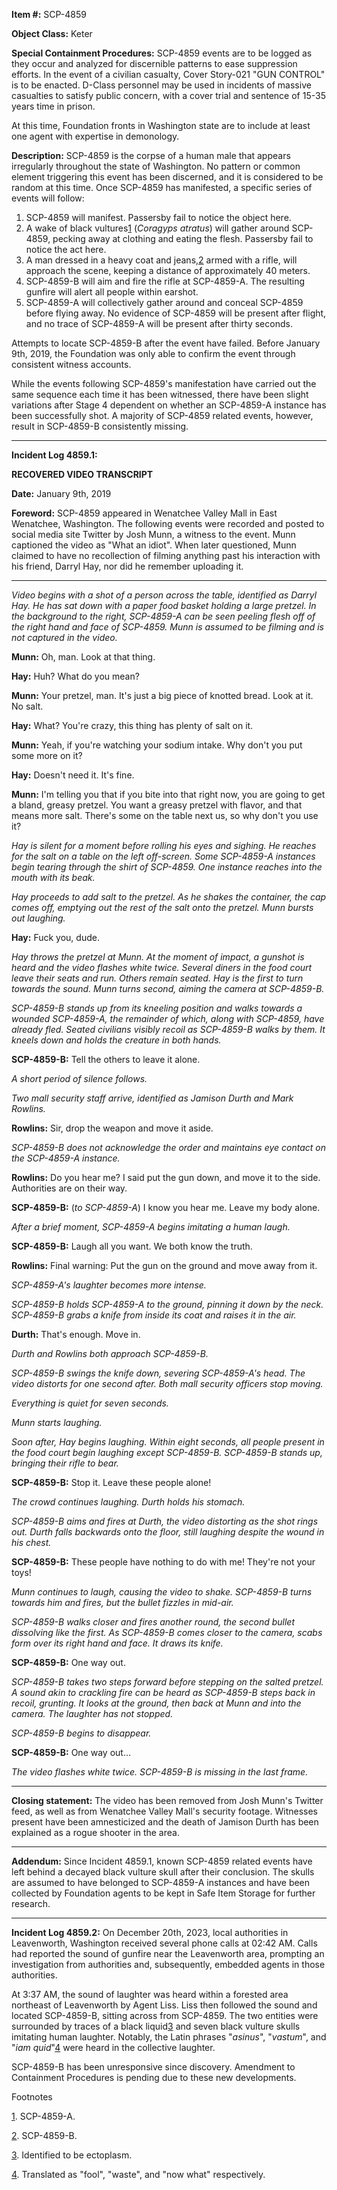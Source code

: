 **Item #:** SCP-4859

**Object Class:** Keter

**Special Containment Procedures:** SCP-4859 events are to be logged as they occur and analyzed for discernible patterns to ease suppression efforts. In the event of a civilian casualty, Cover Story-021 "GUN CONTROL" is to be enacted. D-Class personnel may be used in incidents of massive casualties to satisfy public concern, with a cover trial and sentence of 15-35 years time in prison.

At this time, Foundation fronts in Washington state are to include at least one agent with expertise in demonology.

**Description:** SCP-4859 is the corpse of a human male that appears irregularly throughout the state of Washington. No pattern or common element triggering this event has been discerned, and it is considered to be random at this time. Once SCP-4859 has manifested, a specific series of events will follow:

1.  SCP-4859 will manifest. Passersby fail to notice the object here.
2.  A wake of black vultures[1](javascript:;) (_Coragyps atratus_) will gather around SCP-4859, pecking away at clothing and eating the flesh. Passersby fail to notice the act here.
3.  A man dressed in a heavy coat and jeans,[2](javascript:;) armed with a rifle, will approach the scene, keeping a distance of approximately 40 meters.
4.  SCP-4859-B will aim and fire the rifle at SCP-4859-A. The resulting gunfire will alert all people within earshot.
5.  SCP-4859-A will collectively gather around and conceal SCP-4859 before flying away. No evidence of SCP-4859 will be present after flight, and no trace of SCP-4859-A will be present after thirty seconds.

Attempts to locate SCP-4859-B after the event have failed. Before January 9th, 2019, the Foundation was only able to confirm the event through consistent witness accounts.

While the events following SCP-4859's manifestation have carried out the same sequence each time it has been witnessed, there have been slight variations after Stage 4 dependent on whether an SCP-4859-A instance has been successfully shot. A majority of SCP-4859 related events, however, result in SCP-4859-B consistently missing.

* * *

**Incident Log 4859.1:**

**RECOVERED VIDEO TRANSCRIPT**

**Date:** January 9th, 2019

**Foreword:** SCP-4859 appeared in Wenatchee Valley Mall in East Wenatchee, Washington. The following events were recorded and posted to social media site Twitter by Josh Munn, a witness to the event. Munn captioned the video as "What an idiot". When later questioned, Munn claimed to have no recollection of filming anything past his interaction with his friend, Darryl Hay, nor did he remember uploading it.

* * *

**<BEGIN LOG>**

_Video begins with a shot of a person across the table, identified as Darryl Hay. He has sat down with a paper food basket holding a large pretzel. In the background to the right, SCP-4859-A can be seen peeling flesh off of the right hand and face of SCP-4859. Munn is assumed to be filming and is not captured in the video._

**Munn:** Oh, man. Look at that thing.

**Hay:** Huh? What do you mean?

**Munn:** Your pretzel, man. It's just a big piece of knotted bread. Look at it. No salt.

**Hay:** What? You're crazy, this thing has plenty of salt on it.

**Munn:** Yeah, if you're watching your sodium intake. Why don't you put some more on it?

**Hay:** Doesn't need it. It's fine.

**Munn:** I'm telling you that if you bite into that right now, you are going to get a bland, greasy pretzel. You want a greasy pretzel with flavor, and that means more salt. There's some on the table next us, so why don't you use it?

_Hay is silent for a moment before rolling his eyes and sighing. He reaches for the salt on a table on the left off-screen. Some SCP-4859-A instances begin tearing through the shirt of SCP-4859. One instance reaches into the mouth with its beak._

_Hay proceeds to add salt to the pretzel. As he shakes the container, the cap comes off, emptying out the rest of the salt onto the pretzel. Munn bursts out laughing._

**Hay:** Fuck you, dude.

_Hay throws the pretzel at Munn. At the moment of impact, a gunshot is heard and the video flashes white twice. Several diners in the food court leave their seats and run. Others remain seated. Hay is the first to turn towards the sound. Munn turns second, aiming the camera at SCP-4859-B._

_SCP-4859-B stands up from its kneeling position and walks towards a wounded SCP-4859-A, the remainder of which, along with SCP-4859, have already fled. Seated civilians visibly recoil as SCP-4859-B walks by them. It kneels down and holds the creature in both hands._

**SCP-4859-B:** Tell the others to leave it alone.

_A short period of silence follows._

_Two mall security staff arrive, identified as Jamison Durth and Mark Rowlins._

**Rowlins:** Sir, drop the weapon and move it aside.

_SCP-4859-B does not acknowledge the order and maintains eye contact on the SCP-4859-A instance._

**Rowlins:** Do you hear me? I said put the gun down, and move it to the side. Authorities are on their way.

**SCP-4859-B:** (_to SCP-4859-A_) I know you hear me. Leave my body alone.

_After a brief moment, SCP-4859-A begins imitating a human laugh._

**SCP-4859-B:** Laugh all you want. We both know the truth.

**Rowlins:** Final warning: Put the gun on the ground and move away from it.

_SCP-4859-A's laughter becomes more intense._

_SCP-4859-B holds SCP-4859-A to the ground, pinning it down by the neck. SCP-4859-B grabs a knife from inside its coat and raises it in the air._

**Durth:** That's enough. Move in.

_Durth and Rowlins both approach SCP-4859-B._

_SCP-4859-B swings the knife down, severing SCP-4859-A's head. The video distorts for one second after. Both mall security officers stop moving._

_Everything is quiet for seven seconds._

_Munn starts laughing._

_Soon after, Hay begins laughing. Within eight seconds, all people present in the food court begin laughing except SCP-4859-B. SCP-4859-B stands up, bringing their rifle to bear._

**SCP-4859-B:** Stop it. Leave these people alone!

_The crowd continues laughing. Durth holds his stomach._

_SCP-4859-B aims and fires at Durth, the video distorting as the shot rings out. Durth falls backwards onto the floor, still laughing despite the wound in his chest._

**SCP-4859-B:** These people have nothing to do with me! They're not your toys!

_Munn continues to laugh, causing the video to shake. SCP-4859-B turns towards him and fires, but the bullet fizzles in mid-air._

_SCP-4859-B walks closer and fires another round, the second bullet dissolving like the first. As SCP-4859-B comes closer to the camera, scabs form over its right hand and face. It draws its knife._

**SCP-4859-B:** One way out.

_SCP-4859-B takes two steps forward before stepping on the salted pretzel. A sound akin to crackling fire can be heard as SCP-4859-B steps back in recoil, grunting. It looks at the ground, then back at Munn and into the camera. The laughter has not stopped._

_SCP-4859-B begins to disappear._

**SCP-4859-B:** One way out…

_The video flashes white twice. SCP-4859-B is missing in the last frame._

**<END LOG>**

* * *

**Closing statement:** The video has been removed from Josh Munn's Twitter feed, as well as from Wenatchee Valley Mall's security footage. Witnesses present have been amnesticized and the death of Jamison Durth has been explained as a rogue shooter in the area.

* * *

**Addendum:** Since Incident 4859.1, known SCP-4859 related events have left behind a decayed black vulture skull after their conclusion. The skulls are assumed to have belonged to SCP-4859-A instances and have been collected by Foundation agents to be kept in Safe Item Storage for further research.

* * *

**Incident Log 4859.2:** On December 20th, 2023, local authorities in Leavenworth, Washington received several phone calls at 02:42 AM. Calls had reported the sound of gunfire near the Leavenworth area, prompting an investigation from authorities and, subsequently, embedded agents in those authorities.

At 3:37 AM, the sound of laughter was heard within a forested area northeast of Leavenworth by Agent Liss. Liss then followed the sound and located SCP-4859-B, sitting across from SCP-4859. The two entities were surrounded by traces of a black liquid[3](javascript:;) and seven black vulture skulls imitating human laughter. Notably, the Latin phrases "_asinus_", "_vastum_", and "_iam quid_"[4](javascript:;) were heard in the collective laughter.

SCP-4859-B has been unresponsive since discovery. Amendment to Containment Procedures is pending due to these new developments.

Footnotes

[1](javascript:;). SCP-4859-A.

[2](javascript:;). SCP-4859-B.

[3](javascript:;). Identified to be ectoplasm.

[4](javascript:;). Translated as "fool", "waste", and "now what" respectively.